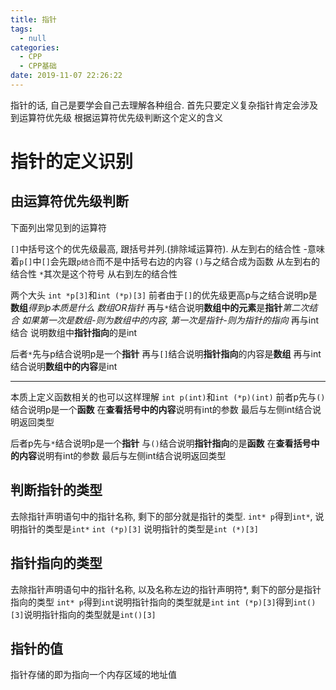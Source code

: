 ```yaml
---
title: 指针
tags:
  - null
categories:
  - CPP
  - CPP基础
date: 2019-11-07 22:26:22
---
```


指针的话, 自己是要学会自己去理解各种组合. 首先只要定义复杂指针肯定会涉及到运算符优先级
根据运算符优先级判断这个定义的含义

# 指针的定义识别
## 由运算符优先级判断
下面列出常见到的运算符

`[]`中括号这个的优先级最高, 跟括号并列.(排除域运算符).
	从左到右的结合性 -意味着`p[]`中`[]`会先跟`p结合`而不是中括号右边的内容
`()`与之结合成为函数
	从左到右的结合性
`*`其次是这个符号
	从右到左的结合性

两个大头
`int *p[3]`和`int (*p)[3]`
前者由于`[]`的优先级更高p与之结合说明p是**数组***得到p本质是什么 数组OR指针*
再与`*`结合说明**数组中的元素**是**指针***第二次结合 如果第一次是数组-则为数组中的内容, 第一次是指针-则为指针的指向*
再与int结合 说明数组中**指针指向**的是int

后者`*`先与p结合说明p是一个**指针**
再与`[]`结合说明**指针指向**的内容是**数组**
再与int结合说明**数组中的内容**是int

---
本质上定义函数相关的也可以这样理解
`int p(int)`和`int (*p)(int)`
前者p先与`()`结合说明p是一个**函数**
在**查看括号中的内容**说明有int的参数
最后与左侧int结合说明返回类型

后者p先与`*`结合说明p是一个**指针**
与`()`结合说明**指针指向**的是**函数**
在**查看括号中的内容**说明有int的参数
最后与左侧int结合说明返回类型

## 判断指针的类型
去除指针声明语句中的指针名称, 剩下的部分就是指针的类型.
`int* p`得到`int*`, 说明指针的类型是`int*`
`int (*p)[3]` 说明指针的类型是`int (*)[3]`

## 指针指向的类型
去除指针声明语句中的指针名称, 以及名称左边的指针声明符*, 剩下的部分是指针指向的类型
`int* p`得到`int`说明指针指向的类型就是`int`
`int (*p)[3]`得到`int()[3]`说明指针指向的类型就是`int()[3]`

## 指针的值
指针存储的即为指向一个内存区域的地址值
